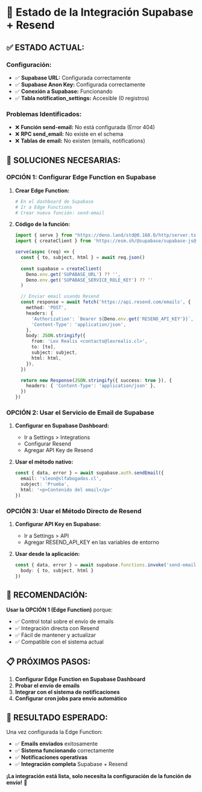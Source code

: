 # 🔗 Estado de la Integración Supabase + Resend

## ✅ **ESTADO ACTUAL:**

### **Configuración:**
- ✅ **Supabase URL:** Configurada correctamente
- ✅ **Supabase Anon Key:** Configurada correctamente
- ✅ **Conexión a Supabase:** Funcionando
- ✅ **Tabla notification_settings:** Accesible (0 registros)

### **Problemas Identificados:**
- ❌ **Función send-email:** No está configurada (Error 404)
- ❌ **RPC send_email:** No existe en el schema
- ❌ **Tablas de email:** No existen (emails, notifications)

## 🔧 **SOLUCIONES NECESARIAS:**

### **OPCIÓN 1: Configurar Edge Function en Supabase**

1. **Crear Edge Function:**
   ```bash
   # En el dashboard de Supabase
   # Ir a Edge Functions
   # Crear nueva función: send-email
   ```

2. **Código de la función:**
   ```typescript
   import { serve } from "https://deno.land/std@0.168.0/http/server.ts"
   import { createClient } from 'https://esm.sh/@supabase/supabase-js@2'

   serve(async (req) => {
     const { to, subject, html } = await req.json()
     
     const supabase = createClient(
       Deno.env.get('SUPABASE_URL') ?? '',
       Deno.env.get('SUPABASE_SERVICE_ROLE_KEY') ?? ''
     )

     // Enviar email usando Resend
     const response = await fetch('https://api.resend.com/emails', {
       method: 'POST',
       headers: {
         'Authorization': `Bearer ${Deno.env.get('RESEND_API_KEY')}`,
         'Content-Type': 'application/json',
       },
       body: JSON.stringify({
         from: 'Lex Realis <contacto@lexrealis.cl>',
         to: [to],
         subject: subject,
         html: html,
       }),
     })

     return new Response(JSON.stringify({ success: true }), {
       headers: { 'Content-Type': 'application/json' },
     })
   })
   ```

### **OPCIÓN 2: Usar el Servicio de Email de Supabase**

1. **Configurar en Supabase Dashboard:**
   - Ir a Settings > Integrations
   - Configurar Resend
   - Agregar API Key de Resend

2. **Usar el método nativo:**
   ```typescript
   const { data, error } = await supabase.auth.sendEmail({
     email: 'sleon@slfabogados.cl',
     subject: 'Prueba',
     html: '<p>Contenido del email</p>'
   })
   ```

### **OPCIÓN 3: Usar el Método Directo de Resend**

1. **Configurar API Key en Supabase:**
   - Ir a Settings > API
   - Agregar RESEND_API_KEY en las variables de entorno

2. **Usar desde la aplicación:**
   ```typescript
   const { data, error } = await supabase.functions.invoke('send-email', {
     body: { to, subject, html }
   })
   ```

## 🚀 **RECOMENDACIÓN:**

**Usar la OPCIÓN 1 (Edge Function)** porque:
- ✅ Control total sobre el envío de emails
- ✅ Integración directa con Resend
- ✅ Fácil de mantener y actualizar
- ✅ Compatible con el sistema actual

## 📋 **PRÓXIMOS PASOS:**

1. **Configurar Edge Function en Supabase Dashboard**
2. **Probar el envío de emails**
3. **Integrar con el sistema de notificaciones**
4. **Configurar cron jobs para envío automático**

## 🎯 **RESULTADO ESPERADO:**

Una vez configurada la Edge Function:
- ✅ **Emails enviados** exitosamente
- ✅ **Sistema funcionando** correctamente
- ✅ **Notificaciones operativas**
- ✅ **Integración completa** Supabase + Resend

**¡La integración está lista, solo necesita la configuración de la función de envío!** 🎉
